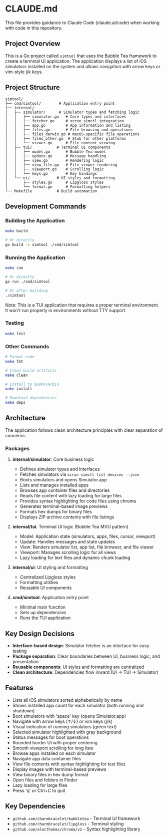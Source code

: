 # CLAUDE.md

This file provides guidance to Claude Code (claude.ai/code) when working with code in this repository.

## Project Overview

This is a Go project called `simtool` that uses the Bubble Tea framework to create a terminal UI application. The application displays a list of iOS simulators installed on the system and allows navigation with arrow keys or vim-style j/k keys.

## Project Structure

```
simtool/
├── cmd/simtool/        # Application entry point
├── internal/
│   ├── simulator/      # Simulator types and fetching logic
│   │   ├── simulator.go   # Core types and interfaces
│   │   ├── fetcher.go     # xcrun simctl integration
│   │   ├── app.go         # App information and listing
│   │   ├── files.go       # File browsing and operations
│   │   ├── files_darwin.go # macOS-specific file operations
│   │   ├── files_other.go  # Stub for other platforms
│   │   └── viewer.go      # File content viewing
│   ├── tui/           # Terminal UI components
│   │   ├── model.go       # Bubble Tea model
│   │   ├── update.go      # Message handling
│   │   ├── view.go        # Rendering logic
│   │   ├── view_file.go   # File viewer rendering
│   │   ├── viewport.go    # Scrolling logic
│   │   └── keys.go        # Key bindings
│   └── ui/            # UI styles and formatting
│       ├── styles.go      # Lipgloss styles
│       └── format.go      # Formatting helpers
└── Makefile           # Build automation
```

## Development Commands

### Building the Application
```bash
make build

# Or directly
go build -o simtool ./cmd/simtool
```

### Running the Application
```bash
make run

# Or directly
go run ./cmd/simtool

# Or after building
./simtool
```

Note: This is a TUI application that requires a proper terminal environment. It won't run properly in environments without TTY support.

### Testing
```bash
make test
```

### Other Commands
```bash
# Format code
make fmt

# Clean build artifacts
make clean

# Install to $GOPATH/bin
make install

# Download dependencies
make deps
```

## Architecture

The application follows clean architecture principles with clear separation of concerns:

### Packages

1. **internal/simulator**: Core business logic
   - Defines simulator types and interfaces
   - Fetches simulators via `xcrun simctl list devices --json`
   - Boots simulators and opens Simulator.app
   - Lists and manages installed apps
   - Browses app container files and directories
   - Reads file content with lazy loading for large files
   - Provides syntax highlighting for code files using chroma
   - Generates terminal-based image previews
   - Formats hex dumps for binary files
   - Displays ZIP archive contents with file listings

2. **internal/tui**: Terminal UI logic (Bubble Tea MVU pattern)
   - Model: Application state (simulators, apps, files, cursor, viewport)
   - Update: Handles messages and state updates
   - View: Renders simulator list, app list, file browser, and file viewer
   - Viewport: Manages scrolling logic for all views
   - Lazy loading for text files and dynamic chunk loading

3. **internal/ui**: UI styling and formatting
   - Centralized Lipgloss styles
   - Formatting utilities
   - Reusable UI components

4. **cmd/simtool**: Application entry point
   - Minimal main function
   - Sets up dependencies
   - Runs the TUI application

## Key Design Decisions

- **Interface-based design**: Simulator fetcher is an interface for easy testing
- **Package separation**: Clear boundaries between UI, business logic, and presentation
- **Reusable components**: UI styles and formatting are centralized
- **Clean architecture**: Dependencies flow inward (UI → TUI → Simulator)

## Features

- Lists all iOS simulators sorted alphabetically by name
- Shows installed app count for each simulator (both running and shutdown)
- Boot simulators with 'space' key (opens Simulator.app)
- Navigate with arrow keys (↑/↓) or vim keys (j/k)
- Visual indication of running simulators (green text)
- Selected simulator highlighted with gray background
- Status messages for boot operations
- Rounded border UI with proper centering
- Smooth viewport scrolling for long lists
- Browse apps installed on each simulator
- Navigate app data container files
- View file contents with syntax highlighting for text files
- Display images with terminal-based previews
- View binary files in hex dump format
- Open files and folders in Finder
- Lazy loading for large files
- Press 'q' or Ctrl+C to quit

## Key Dependencies

- `github.com/charmbracelet/bubbletea` - Terminal UI framework
- `github.com/charmbracelet/lipgloss` - Terminal styling
- `github.com/alecthomas/chroma/v2` - Syntax highlighting library